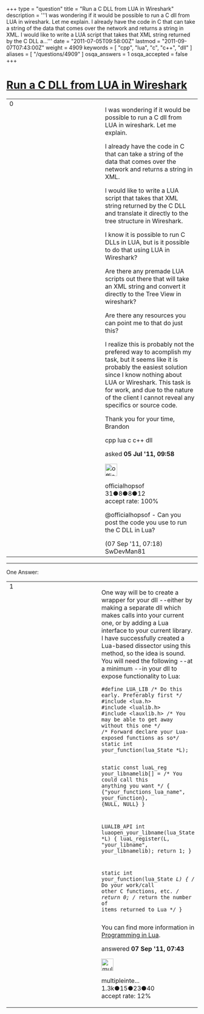 +++
type = "question"
title = "Run a C DLL from LUA in Wireshark"
description = '''I was wondering if it would be possible to run a C dll from LUA in wireshark. Let me explain. I already have the code in C that can take a string of the data that comes over the network and returns a string in XML. I would like to write a LUA script that takes that XML string returned by the C DLL a...'''
date = "2011-07-05T09:58:00Z"
lastmod = "2011-09-07T07:43:00Z"
weight = 4909
keywords = [ "cpp", "lua", "c", "c++", "dll" ]
aliases = [ "/questions/4909" ]
osqa_answers = 1
osqa_accepted = false
+++

<div class="headNormal">

# [Run a C DLL from LUA in Wireshark](/questions/4909/run-a-c-dll-from-lua-in-wireshark)

</div>

<div id="main-body">

<div id="askform">

<table id="question-table" style="width:100%;"><colgroup><col style="width: 50%" /><col style="width: 50%" /></colgroup><tbody><tr class="odd"><td style="width: 30px; vertical-align: top"><div class="vote-buttons"><span id="post-4909-upvote" class="ajax-command post-vote up" rel="nofollow" title="I like this post (click again to cancel)"> </span><div id="post-4909-score" class="post-score" title="current number of votes">0</div><span id="post-4909-downvote" class="ajax-command post-vote down" rel="nofollow" title="I dont like this post (click again to cancel)"> </span> <span id="favorite-mark" class="ajax-command favorite-mark" rel="nofollow" title="mark/unmark this question as favorite (click again to cancel)"> </span><div id="favorite-count" class="favorite-count"></div></div></td><td><div id="item-right"><div class="question-body"><p>I was wondering if it would be possible to run a C dll from LUA in wireshark. Let me explain.</p><p>I already have the code in C that can take a string of the data that comes over the network and returns a string in XML.</p><p>I would like to write a LUA script that takes that XML string returned by the C DLL and translate it directly to the tree structure in Wireshark.</p><p>I know it is possible to run C DLLs in LUA, but is it possible to do that using LUA in Wireshark?</p><p>Are there any premade LUA scripts out there that will take an XML string and convert it directly to the Tree View in wireshark?</p><p>Are there any resources you can point me to that do just this?</p><p>I realize this is probably not the prefered way to acomplish my task, but it seems like it is probably the easiest solution since I know nothing about LUA or Wireshark. This task is for work, and due to the nature of the client I cannot reveal any specifics or source code.</p><p>Thank you for your time, Brandon</p></div><div id="question-tags" class="tags-container tags"><span class="post-tag tag-link-cpp" rel="tag" title="see questions tagged &#39;cpp&#39;">cpp</span> <span class="post-tag tag-link-lua" rel="tag" title="see questions tagged &#39;lua&#39;">lua</span> <span class="post-tag tag-link-c" rel="tag" title="see questions tagged &#39;c&#39;">c</span> <span class="post-tag tag-link-c++" rel="tag" title="see questions tagged &#39;c++&#39;">c++</span> <span class="post-tag tag-link-dll" rel="tag" title="see questions tagged &#39;dll&#39;">dll</span></div><div id="question-controls" class="post-controls"></div><div class="post-update-info-container"><div class="post-update-info post-update-info-user"><p>asked <strong>05 Jul '11, 09:58</strong></p><img src="https://secure.gravatar.com/avatar/b65eb296474b8a4c664c8f7bc0ba2234?s=32&amp;d=identicon&amp;r=g" class="gravatar" width="32" height="32" alt="officialhopsof&#39;s gravatar image" /><p><span>officialhopsof</span><br />
<span class="score" title="31 reputation points">31</span><span title="8 badges"><span class="badge1">●</span><span class="badgecount">8</span></span><span title="8 badges"><span class="silver">●</span><span class="badgecount">8</span></span><span title="12 badges"><span class="bronze">●</span><span class="badgecount">12</span></span><br />
<span class="accept_rate" title="Rate of the user&#39;s accepted answers">accept rate:</span> <span title="officialhopsof has 2 accepted answers">100%</span></p></div></div><div id="comments-container-4909" class="comments-container"><span id="6184"></span><div id="comment-6184" class="comment"><div id="post-6184-score" class="comment-score"></div><div class="comment-text"><p>@officialhopsof - Can you post the code you use to run the C DLL in Lua?</p></div><div id="comment-6184-info" class="comment-info"><span class="comment-age">(07 Sep '11, 07:18)</span> <span class="comment-user userinfo">SwDevMan81</span></div></div></div><div id="comment-tools-4909" class="comment-tools"></div><div class="clear"></div><div id="comment-4909-form-container" class="comment-form-container"></div><div class="clear"></div></div></td></tr></tbody></table>

------------------------------------------------------------------------

<div class="tabBar">

<span id="sort-top"></span>

<div class="headQuestions">

One Answer:

</div>

</div>

<span id="6187"></span>

<div id="answer-container-6187" class="answer">

<table style="width:100%;"><colgroup><col style="width: 50%" /><col style="width: 50%" /></colgroup><tbody><tr class="odd"><td style="width: 30px; vertical-align: top"><div class="vote-buttons"><span id="post-6187-upvote" class="ajax-command post-vote up" rel="nofollow" title="I like this post (click again to cancel)"> </span><div id="post-6187-score" class="post-score" title="current number of votes">1</div><span id="post-6187-downvote" class="ajax-command post-vote down" rel="nofollow" title="I dont like this post (click again to cancel)"> </span></div></td><td><div class="item-right"><div class="answer-body"><p>One way will be to create a wrapper for your dll --either by making a separate dll which makes calls into your current one, or by adding a Lua interface to your current library. I have successfully created a Lua-based dissector using this method, so the idea is sound. You will need the following --at a minimum --in your dll to expose functionality to Lua:</p><pre><code>#define LUA_LIB /* Do this early. Preferably first */
#include &lt;lua.h&gt;
#include &lt;lualib.h&gt;
#include &lt;lauxlib.h&gt; /* You may be able to get away without this one */
/* Forward declare your Lua-exposed functions as so*/
static int your_function(lua_State *L);

static const luaL_reg your_libnamelib[] = /* You could call this anything you want */
{
    {&quot;your_functions_lua_name&quot;, your_function},
    {NULL, NULL}
}

LUALIB_API int luaopen_your_libname(lua_State *L)
{
    luaL_register(L, &quot;your_libname&quot;, your_libnamelib);
    return 1;
}

static int your_function(lua_State *L)
{
    /* Do your work/call other C functions, etc. */
    return 0; /* return the number of items returned to Lua */
}</code></pre><p>You can find more information in <a href="http://www.lua.org/pil/24.html" title="24 - An Overview of the C API">Programming in Lua</a>.</p></div><div class="answer-controls post-controls"></div><div class="post-update-info-container"><div class="post-update-info post-update-info-user"><p>answered <strong>07 Sep '11, 07:43</strong></p><img src="https://secure.gravatar.com/avatar/fe1cf996b30e896dc95ca3cd47ac7406?s=32&amp;d=identicon&amp;r=g" class="gravatar" width="32" height="32" alt="multipleinterfaces&#39;s gravatar image" /><p><span>multipleinte...</span><br />
<span class="score" title="1321 reputation points"><span>1.3k</span></span><span title="15 badges"><span class="badge1">●</span><span class="badgecount">15</span></span><span title="23 badges"><span class="silver">●</span><span class="badgecount">23</span></span><span title="40 badges"><span class="bronze">●</span><span class="badgecount">40</span></span><br />
<span class="accept_rate" title="Rate of the user&#39;s accepted answers">accept rate:</span> <span title="multipleinterfaces has 9 accepted answers">12%</span></p></div></div><div id="comments-container-6187" class="comments-container"></div><div id="comment-tools-6187" class="comment-tools"></div><div class="clear"></div><div id="comment-6187-form-container" class="comment-form-container"></div><div class="clear"></div></div></td></tr></tbody></table>

</div>

<div class="paginator-container-left">

</div>

</div>

</div>

